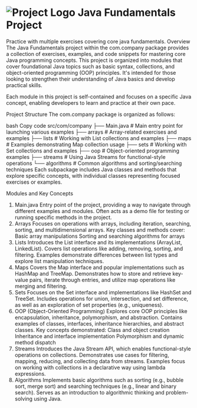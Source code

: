 # ![Project Logo]([path/to/logo.png](https://media.licdn.com/dms/image/v2/D4E12AQEEzT08o0QxzA/article-cover_image-shrink_720_1280/article-cover_image-shrink_720_1280/0/1678306967729?e=1736985600&v=beta&t=BNbZz7ev_dw-3ekchx7GCI62AmssMD71AqTDIcJyoCY)) Java Fundamentals Project
Practice with multiple exercises covering core java fundamentals.
Overview
The Java Fundamentals project within the com.company package provides a collection of exercises, examples, and code snippets for mastering core Java programming concepts. This project is organized into modules that cover foundational Java topics such as basic syntax, collections, and object-oriented programming (OOP) principles. It's intended for those looking to strengthen their understanding of Java basics and develop practical skills.

Each module in this project is self-contained and focuses on a specific Java concept, enabling developers to learn and practice at their own pace.

Project Structure
The com.company package is organized as follows:

bash
Copy code
src/com/company
├── Main.java            # Main entry point for launching various examples
├── arrays               # Array-related exercises and examples
├── lists                # Working with List collections and examples
├── maps                 # Examples demonstrating Map collection usage
├── sets                 # Working with Set collections and examples
├── oop                  # Object-oriented programming examples
├── streams              # Using Java Streams for functional-style operations
└── algorithms           # Common algorithms and sorting/searching techniques
Each subpackage includes Java classes and methods that explore specific concepts, with individual classes representing focused exercises or examples.

Modules and Key Concepts
1. Main.java
Entry point of the project, providing a way to navigate through different examples and modules.
Often acts as a demo file for testing or running specific methods in the project.
2. Arrays
Focuses on operations with arrays, including iteration, searching, sorting, and multidimensional arrays.
Key classes and methods cover:
Basic array manipulations
Sorting and searching algorithms for arrays
3. Lists
Introduces the List interface and its implementations (ArrayList, LinkedList).
Covers list operations like adding, removing, sorting, and filtering.
Examples demonstrate differences between list types and explore list manipulation techniques.
4. Maps
Covers the Map interface and popular implementations such as HashMap and TreeMap.
Demonstrates how to store and retrieve key-value pairs, iterate through entries, and utilize map operations like merging and filtering.
5. Sets
Focuses on the Set interface and implementations like HashSet and TreeSet.
Includes operations for union, intersection, and set difference, as well as an exploration of set properties (e.g., uniqueness).
6. OOP (Object-Oriented Programming)
Explores core OOP principles like encapsulation, inheritance, polymorphism, and abstraction.
Contains examples of classes, interfaces, inheritance hierarchies, and abstract classes.
Key concepts demonstrated:
Class and object creation
Inheritance and interface implementation
Polymorphism and dynamic method dispatch
7. Streams
Introduces the Java Stream API, which enables functional-style operations on collections.
Demonstrates use cases for filtering, mapping, reducing, and collecting data from streams.
Examples focus on working with collections in a declarative way using lambda expressions.
8. Algorithms
Implements basic algorithms such as sorting (e.g., bubble sort, merge sort) and searching techniques (e.g., linear and binary search).
Serves as an introduction to algorithmic thinking and problem-solving using Java.
